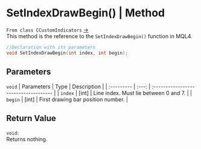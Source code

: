 # SetIndexDrawBegin() | Method
`From class CCustomIndicators` [->](customIndicators.md) <br>
This method is the reference to the `SetIndexDrawBegin()` function in MQL4. <br>

```cpp
//Declaration with its parameters
void SetIndexDrawBegin(int index, int begin);
```

## Parameters
`void`
| Parameters | Type  | Description                           |
| :--------- | :---: | :------------------------------------ |
| `index`    | [int] | Line index. Must lie between 0 and 7. |
| `begin`    | [int] | First drawing bar position number.    |

## Return Value
`void`: <br>
Returns nothing.